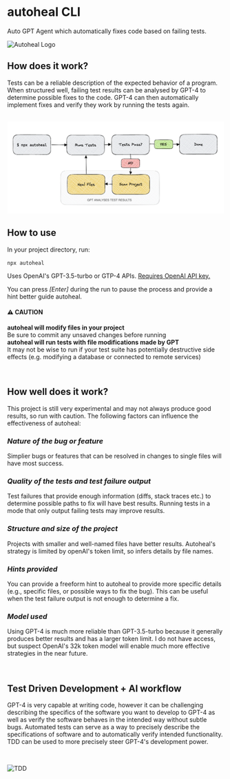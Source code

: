 # autoheal CLI

Auto GPT Agent which automatically fixes code based on failing tests.

<img src="https://github.com/dion-/autoheal/raw/bea893bc0248d2bf5c81e14cb7bd5092cd638f01/demo.gif"  alt="Autoheal Logo" />

<br/>

## How does it work?

Tests can be a reliable description of the expected behavior of a program. When structured well, failing test results can be analysed by GPT-4 to determine possible fixes to the code. GPT-4 can then automatically implement fixes and verify they work by running the tests again.

<br>
<img src="https://raw.githubusercontent.com/dion-/autoheal/857b58e669e6d54ca6141cbf2cae56936d2d9dae/autoheal-diagram.png" alt="Autoheal Logo" />

<br/>

## How to use

In your project directory, run:

```
npx autoheal
```

Uses OpenAI's GPT-3.5-turbo or GTP-4 APIs. [Requires OpenAI API key.](https://beta.openai.com/)

You can press _[Enter]_ during the run to pause the process and provide a hint better guide autoheal.

#### ⚠️ **CAUTION**

**autoheal will modify files in your project** <br> Be sure to commit any unsaved changes before running<br>
**autoheal will run tests with file modifications made by GPT**<br>It may not be wise to run if your test suite has potentially destructive side effects (e.g. modifying a database or connected to remote services)

<br/>

## How well does it work?

This project is still very experimental and may not always produce good results, so run with caution. The following factors can influence the effectiveness of autoheal:

### _Nature of the bug or feature_

Simplier bugs or features that can be resolved in changes to single files will have most success.

### _Quality of the tests and test failure output_

Test failures that provide enough information (diffs, stack traces etc.) to determine possible paths to fix will have best results. Running tests in a mode that only output failing tests may improve results.

### _Structure and size of the project_

Projects with smaller and well-named files have better results. Autoheal's strategy is limited by openAI's token limit, so infers details by file names.

### _Hints provided_

You can provide a freeform hint to autoheal to provide more specific details (e.g., specific files, or possible ways to fix the bug). This can be useful when the test failure output is not enough to determine a fix.

### _Model used_

Using GPT-4 is much more reliable than GPT-3.5-turbo because it generally produces better results and has a larger token limit. I do not have access, but suspect OpenAI's 32k token model will enable much more effective strategies in the near future.

<br/>

## Test Driven Development + AI workflow

GPT-4 is very capable at writing code, however it can be challenging describing the specifics of the software you want to develop to GPT-4 as well as verify the software behaves in the intended way without subtle bugs. Automated tests can serve as a way to precisely describe the specifications of software and to automatically verify intended functionality. TDD can be used to more precisely steer GPT-4's development power.

<br/>

![TDD](https://user-images.githubusercontent.com/2049913/230879688-219a8328-bad5-46c2-995d-035421cee981.png)
